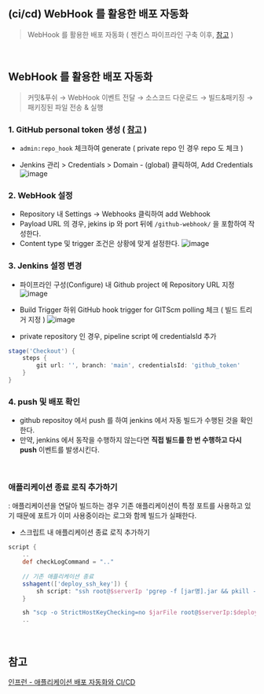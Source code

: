 ## (ci/cd) WebHook 를 활용한 배포 자동화
> WebHook 를 활용한 배포 자동화 ( 젠킨스 파이프라인 구축 이후, [참고](https://github.com/dlask913/TIL/blob/main/devops/jenkins-pipeline.md) )

<br>

## WebHook 를 활용한 배포 자동화
> 커밋&푸쉬 → WebHook 이벤트 전달 → 소스코드 다운로드 → 빌드&패키징 → 패키징된 파일 전송 & 실행

### 1. GitHub personal token 생성 ( [참고](https://github.com/dlask913/TIL/blob/main/devops/github-actions-pipeline-guide.md) )
- `admin:repo_hook` 체크하여 generate ( private repo 인 경우 repo 도 체크 )

-  Jenkins 관리 > Credentials > Domain - (global) 클릭하여, Add Credentials
![image](https://github.com/user-attachments/assets/9fd4f653-d76e-4c76-a6d8-a9c186f19be5)


### 2. WebHook 설정
- Repository 내 Settings → Webhooks 클릭하여 add Webhook
- Payload URL 의 경우, jekins ip 와 port 뒤에 `/github-webhook/` 을 포함하여 작성한다.
- Content type 및 trigger 조건은 상황에 맞게 설정한다.
![image](https://github.com/user-attachments/assets/21ce3bec-cf02-493a-a061-bf818bb05412)

### 3. Jenkins 설정 변경
- 파이프라인 구성(Configure) 내 Github project 에 Repository URL 지정
![image](https://github.com/user-attachments/assets/206ef00f-398b-428f-97bb-9e8f198b8556)

- Build Trigger 하위 GitHub hook trigger for GITScm polling 체크 ( 빌드 트리거 지정 )
![image](https://github.com/user-attachments/assets/fcbdeb19-ef6d-4853-a05e-94493ae028f6)

- private repository 인 경우, pipeline script 에 credentialsId 추가
```groovy
stage('Checkout') {
	steps {
		git url: '', branch: 'main', credentialsId: 'github_token'
	}
}
```

### 4. push 및 배포 확인
- github repositoy 에서 push 를 하여 jenkins 에서 자동 빌드가 수행된 것을 확인한다.
- 만약, jenkins 에서 동작을 수행하지 않는다면 **직접 빌드를 한 번 수행하고 다시 push** 이벤트를 발생시킨다. 

<br>

### 애플리케이션 종료 로직 추가하기
: 애플리케이션을 연달아 빌드하는 경우 기존 애플리케이션이 특정 포트를 사용하고 있기 때문에 포트가 이미 사용중이라는 로그와 함께 빌드가 실패한다. 
- 스크립트 내 애플리케이션 종료 로직 추가하기
```groovy
script {
	..
	def checkLogCommand = ".."
	
	// 기존 애플리케이션 종료
	sshagent(['deploy_ssh_key']) {
		sh script: "ssh root@$serverIp 'pgrep -f [jar명].jar && pkill -f [jar명].jar || echo \"No process found\"'", returnStatus: true
	}

	sh "scp -o StrictHostKeyChecking=no $jarFile root@$serverIp:$deployPath/"
	..
```

<br>

## 참고
[인프런 - 애플리케이션 배포 자동화와 CI/CD](https://inf.run/WqKp9) 
